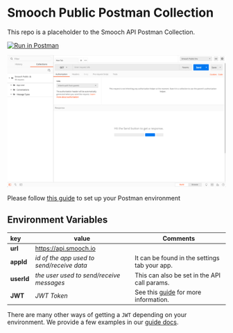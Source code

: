 # Smooch Public Postman Collection
This repo is a placeholder to the Smooch API Postman Collection.

[![Run in Postman](https://run.pstmn.io/button.svg)](https://app.getpostman.com/run-collection/e80a5a4ccd17c2a209c9#?env%5BSmooch%20Public%20Env%5D=W3sia2V5IjoidXJsIiwidmFsdWUiOiJodHRwczovL2FwaS5zbW9vY2guaW8iLCJ0eXBlIjoidGV4dCIsImVuYWJsZWQiOnRydWV9LHsia2V5IjoiYXBwSWQiLCJ2YWx1ZSI6IiIsInR5cGUiOiJ0ZXh0IiwiZW5hYmxlZCI6dHJ1ZX0seyJrZXkiOiJ1c2VySWQiLCJ2YWx1ZSI6IiIsInR5cGUiOiJ0ZXh0IiwiZW5hYmxlZCI6dHJ1ZX0seyJrZXkiOiJKV1QiLCJ2YWx1ZSI6IiIsInR5cGUiOiJ0ZXh0IiwiZW5hYmxlZCI6dHJ1ZX1d)

![Postman Dashboard](/images/postman-dashboard.png "Postman Environment Menu")

Please follow [this guide](https://docs.smooch.io/guide/postman-collection/) to set up your Postman environment


## Environment Variables
| key  | value | Comments |
| :--- | ----- | -------- |
| **url**    | https://api.smooch.io | |
| **appId**  | _id of the app used to send/receive data_ | It can be found in the settings tab your app. |
| **userId** | _the user used to send/receive messages_ | This can also be set in the API call params. |
| **JWT**    | _JWT Token_ | See this [guide](https://docs.smooch.io/guide/jwt/#json-web-tokens-jwts) for more information. |

There are many other ways of getting a `JWT` depending on your environment. We provide a few examples in our [guide docs](https://docs.smooch.io/guide/jwt/#json-web-tokens-jwts).
